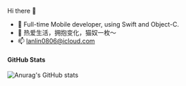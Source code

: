 
Hi there 👋
- 🔭   Full-time Mobile developer, using Swift and Object-C.
- 🌱   热爱生活，拥抱变化，猫奴一枚～
- 📫   lanlin0806@icloud.com

#### GitHub Stats
<!-- ![yizhixiafancai's GitHub stats](https://github-readme-stats.vercel.app/api?username=lanlinxl&count_private=true) -->


![Anurag's GitHub stats](https://github-readme-stats.vercel.app/api?username=lanlinxl&show_icons=true&theme=dark)
